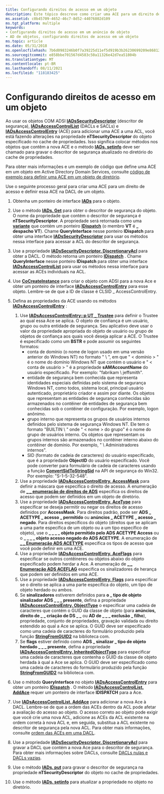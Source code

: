 ```yaml
---
title: Configurando direitos de acesso em um objeto
description: Este tópico descreve como criar uma ACE para um direito de acesso e definir essa ACE na DACL de um objeto.
ms.assetid: c0b45709-4652-46c7-8d52-44076802d109
ms.tgt_platform: multiple
keywords:
- Configurando direitos de acesso em um anúncio de objeto
- AD de objetos, configurando direitos de acesso em um objeto
ms.topic: article
ms.date: 05/31/2018
ms.openlocfilehash: 7b6d0983246b0f7a39225d11ef5d919b3b26230699209e86812ad68928d072e5
ms.sourcegitcommit: e858bbe701567d4583c50a11326e42d7ea51804b
ms.translationtype: MT
ms.contentlocale: pt-BR
ms.lasthandoff: 08/11/2021
ms.locfileid: "118183425"
---
```

# <a name="setting-access-rights-on-an-object"></a>Configurando direitos de acesso em um objeto

Ao usar os objetos COM ADSI [**IADsSecurityDescriptor**](/windows/desktop/api/iads/nn-iads-iadssecuritydescriptor) (descritor de segurança), [**IADsAccessControlList**](/windows/desktop/api/iads/nn-iads-iadsaccesscontrollist) (DACLs e SACLs) e [**IADsAccessControlEntry**](/windows/desktop/api/iads/nn-iads-iadsaccesscontrolentry) (ACE) para adicionar uma ACE a uma ACL, você está fazendo alterações na propriedade **nTSecurityDescriptor** do objeto especificado no cache de propriedades. Isso significa colocar métodos nos objetos que contêm a nova ACE e o método [**IADs. setinfo**](/windows/desktop/api/iads/nf-iads-iads-setinfo) deve ser chamado para gravar o descritor de segurança atualizado no diretório do cache de propriedades.

Para obter mais informações e um exemplo de código que define uma ACE em um objeto em Active Directory Domain Services, consulte [código de exemplo para definir uma ACE em um objeto de diretório](example-code-for-setting-an-ace-on-a-directory-object.md).

Use o seguinte processo geral para criar uma ACE para um direito de acesso e definir essa ACE na DACL de um objeto.

1.  Obtenha um ponteiro de interface [**IADs**](/windows/desktop/api/iads/nn-iads-iads) para o objeto.
2.  Use o método [**IADs. Get**](/windows/desktop/api/iads/nf-iads-iads-get) para obter o descritor de segurança do objeto. O nome da propriedade que contém o descritor de segurança é **nTSecurityDescriptor**. A propriedade será retornada como uma [**variante**](/windows/win32/api/oaidl/ns-oaidl-variant) que contém um ponteiro [**IDispatch**](/windows/win32/api/oaidl/nn-oaidl-idispatch) (o membro **VT** é **\_ despacho VT**). Chame **QueryInterface** nesse ponteiro **IDispatch** para obter uma interface [**IADsSecurityDescriptor**](/windows/desktop/api/iads/nn-iads-iadssecuritydescriptor) para usar os métodos nessa interface para acessar a ACL do descritor de segurança.
3.  Use a propriedade [**IADsSecurityDescriptor. DiscretionaryAcl**](/windows/desktop/ADSI/iadssecuritydescriptor-property-methods) para obter a DACL. O método retorna um ponteiro [**IDispatch**](/windows/win32/api/oaidl/nn-oaidl-idispatch) . Chame **QueryInterface** nesse ponteiro **IDispatch** para obter uma interface [**IADsAccessControlList**](/windows/desktop/api/iads/nn-iads-iadsaccesscontrollist) para usar os métodos nessa interface para acessar as ACEs individuais na ACL.
4.  Use [**CoCreateInstance**](/windows/win32/api/combaseapi/nf-combaseapi-cocreateinstance) para criar o objeto com ADSI para a nova Ace e obter um ponteiro de interface [**IADsAccessControlEntry**](/windows/desktop/api/iads/nn-iads-iadsaccesscontrolentry) para esse objeto. Lembre-se de que a ID de classe é CLSID \_ AccessControlEntry.
5.  Defina as propriedades da ACE usando os métodos [**IADsAccessControlEntry**](/windows/desktop/api/iads/nn-iads-iadsaccesscontrolentry) :

    1.  Use [**IADsAccessControlEntry::p UT \_ Trustee**](/windows/desktop/ADSI/iadsaccesscontrolentry-property-methods) para definir o Trustee ao qual essa Ace se aplica. O objeto de confiança é um usuário, grupo ou outra entidade de segurança. Seu aplicativo deve usar o valor da propriedade apropriada do objeto de usuário ou grupo de objetos de confiança aos quais você deseja aplicar a ACE. O Trustee é especificado como um **BSTR** e pode assumir os seguintes formatos:
        -   conta de domínio (o nome de logon usado em uma versão anterior do Windows NT) no formato " <domain> \\ <user account> ", em que " &lt; domínio &gt; " é o nome do domínio Windows NT que contém o usuário e " &lt; conta de usuário &gt; " é a propriedade **sAMAccountName** do usuário especificado. Por exemplo: "fabrikam \\ jeffsmith".
        -   entidade de segurança bem conhecida que representa identidades especiais definidas pelo sistema de segurança Windows NT, como todos, sistema local, principal usuário autenticado, proprietário criador e assim por diante. Os objetos que representam as entidades de segurança conhecidas são armazenados no contêiner de entidades de segurança bem conhecidas sob o contêiner de configuração. Por exemplo, logon anônimo.
        -   grupo interno que representa os grupos de usuários internos definidos pelo sistema de segurança Windows NT. Ele tem o formato "BUILTIN \\ <group name> " onde " &lt; nome &gt; do grupo" é o nome do grupo de usuários interno. Os objetos que representam os grupos internos são armazenados no contêiner interno abaixo do contêiner de domínio. Por exemplo, " \\ Administradores internos".
        -   SID (formato de cadeia de caracteres) do usuário especificado, que é a propriedade **ObjectID** do usuário especificado. Você pode converter para formulário de cadeia de caracteres usando a função [**ConvertSidToStringSid**](/windows/desktop/api/sddl/nf-sddl-convertsidtostringsida) na API de segurança do Win32. Por exemplo: "S-1-5-32-548".
    2.  Use a propriedade [**IADsAccessControlEntry. AccessMask**](/windows/desktop/ADSI/iadsaccesscontrolentry-property-methods) para definir a máscara que especifica o direito de acesso. A enumeração de [**\_ \_ enumeração de direitos de ADS**](/windows/win32/api/iads/ne-iads-ads_rights_enum) especifica os direitos de acesso que podem ser definidos em um objeto de diretório.
    3.  Use a propriedade [**IADsAccessControlEntry. AceType**](/windows/desktop/ADSI/iadsaccesscontrolentry-property-methods) para especificar se deseja permitir ou negar os direitos de acesso definidos por **AccessMask**. Para direitos padrão, pode ser **ADS \_ ACETYPE \_ acesso \_ permitido** ou **anúncios \_ ACETYPE \_ acesso \_ negado**. Para direitos específicos do objeto (direitos que se aplicam a uma parte específica de um objeto ou a um tipo específico de objeto), use o **\_ \_ \_ \_ objeto permitido pelo ADS ACETYPE Access** ou o **\_ \_ \_ \_ objeto acesso negado do ADS ACETYPE**. A enumeração de [**\_ \_ Enumeração ADS ACETYPE**](/windows/win32/api/iads/ne-iads-ads_acetype_enum) especifica os tipos de acesso que você pode definir em uma ACE.
    4.  Use a propriedade [**IADsAccessControlEntry. AceFlags**](/windows/desktop/ADSI/iadsaccesscontrolentry-property-methods) para especificar se outros contêineres ou objetos abaixo do objeto especificado podem herdar a Ace. A enumeração de [**\_ \_ Enumeração ADS ACEFLAG**](/windows/win32/api/iads/ne-iads-ads_aceflag_enum) especifica os sinalizadores de herança que podem ser definidos em uma ACE.
    5.  Use a propriedade [**IADsAccessControlEntry. Flags**](/windows/desktop/ADSI/iadsaccesscontrolentry-property-methods) para especificar se o direito se aplica a uma parte específica do objeto, um tipo de objeto herdado ou ambos.
    6.  Se **sinalizadores** estiverem definidos para **o \_ tipo de objeto sinalizador ADS \_ \_ \_ presente**, defina a propriedade [**IADsAccessControlEntry. ObjectType**](/windows/desktop/ADSI/iadsaccesscontrolentry-property-methods) o especificar uma cadeia de caracteres que contém o GUID da classe de objeto (para **anúncios, direito de \_ \_ criação de DS \_ \_** ou **AD de \_ \_ \_ exclusão \_ filho**), propriedade, conjunto de propriedades, gravação validada ou direito estendido ao qual a Ace se aplica. O GUID deve ser especificado como uma cadeia de caracteres do formulário produzido pela função [**StringFromGUID2**](/windows/win32/api/combaseapi/nf-combaseapi-stringfromguid2) na biblioteca com.
    7.  Se **flags** estiver definido como **ADS \_ sinalizar \_ tipo de objeto herdado \_ \_ \_ presente**, defina a propriedade [**IADsAccessControlEntry. InheritedObjectType**](/windows/desktop/ADSI/iadsaccesscontrolentry-property-methods) para especificar uma cadeia de caracteres que contenha o GUID da classe de objeto herdada à qual a Ace se aplica. O GUID deve ser especificado como uma cadeia de caracteres do formulário produzido pela função [**StringFromGUID2**](/windows/win32/api/combaseapi/nf-combaseapi-stringfromguid2) na biblioteca com.

6.  Use o método **QueryInterface** no objeto [**IADsAccessControlEntry**](/windows/desktop/api/iads/nn-iads-iadsaccesscontrolentry) para obter um ponteiro [**IDispatch**](/windows/win32/api/oaidl/nn-oaidl-idispatch) . O método [**IADsAccessControlList. AddAce**](/windows/desktop/api/iads/nf-iads-iadsaccesscontrollist-addace) requer um ponteiro de interface **IDISPATCH** para a Ace.
7.  Use [**IADsAccessControlList. AddAce**](/windows/desktop/api/iads/nf-iads-iadsaccesscontrollist-addace) para adicionar a nova Ace à DACL. Lembre-se de que a ordem das ACEs dentro da ACL pode afetar a avaliação do acesso ao objeto. O acesso correto ao objeto pode exigir que você crie uma nova ACL, adicione as ACEs da ACL existente na ordem correta à nova ACL e, em seguida, substitua a ACL existente no descritor de segurança pela nova ACL. Para obter mais informações, consulte [ordem das ACEs em uma DACL](/windows/desktop/SecAuthZ/order-of-aces-in-a-dacl).
8.  Use a propriedade [**IADsSecurityDescriptor. DiscretionaryAcl**](/windows/desktop/ADSI/iadssecuritydescriptor-property-methods) para gravar a DACL que contém a nova Ace para o descritor de segurança. Para obter mais informações sobre DACLs, consulte [DACLs nulas e DACLs vazias](null-dacls-and-empty-dacls.md).
9.  Use o método [**IADs. put**](/windows/desktop/api/iads/nf-iads-iads-put) para gravar o descritor de segurança na propriedade **nTSecurityDescriptor** do objeto no cache de propriedades.
10. Use o método [**IADs. setinfo**](/windows/desktop/api/iads/nf-iads-iads-setinfo) para atualizar a propriedade no objeto no diretório.

 

 